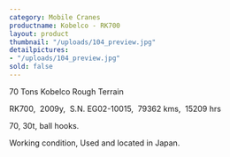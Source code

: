 ```yaml
---
category: Mobile Cranes
productname: Kobelco - RK700
layout: product
thumbnail: "/uploads/104_preview.jpg"
detailpictures:
- "/uploads/104_preview.jpg"
sold: false
---
```


70 Tons Kobelco Rough Terrain

RK700,&nbsp;&nbsp;2009y,&nbsp; S.N. EG02-10015, &nbsp;79362 kms,&nbsp; 15209 hrs

70, 30t, ball hooks.

Working&nbsp;condition, Used and located in Japan.



